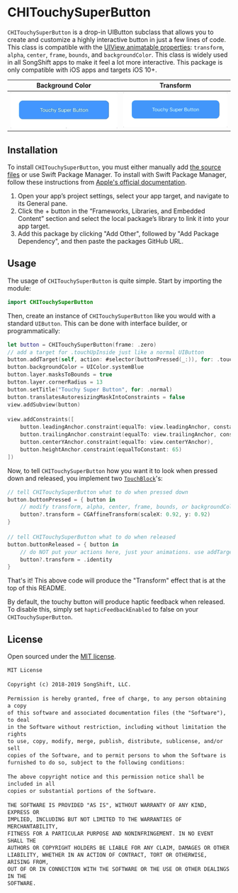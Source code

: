 # CHITouchySuperButton
`CHITouchySuperButton` is a drop-in UIButton subclass that allows you to create and customize a highly interactive button in just a few lines of code. This class is compatible with the [UIView animatable properties](https://developer.apple.com/documentation/uikit/uiview): `transform`, `alpha`, `center`, `frame`, `bounds`, and `backgroundColor`. This class is widely used in all SongShift apps to make it feel a lot more interactive. 
This package is only compatible with iOS apps and targets iOS 10+.

|  Background Color                                                                             | Transform                                                                                   |
|-------------------------------------------------------------------------------------------------|-------------------------------------------------------------------------------------------------|
| ![](https://raw.githubusercontent.com/SongShift/CHITouchySuperButton/master/Assets/colorchange.gif) | ![](https://raw.githubusercontent.com/SongShift/CHITouchySuperButton/master/Assets/transform.gif)| 

## Installation
To install `CHITouchySuperButton`, you must either manually add [the source files](https://github.com/SongShift/CHITouchySuperButton/tree/master/Sources/CHITouchySuperButton) or use Swift Package Manager. To install with Swift Package Manager, follow these instructions from [Apple's official documentation](https://developer.apple.com/documentation/swift_packages/creating_a_swift_package_with_xcode).

1.  Open your app’s project settings, select your app target, and navigate to its General pane.
2.  Click the + button in the “Frameworks, Libraries, and Embedded Content” section and select the local package’s library to link it into your app target.
3. Add this package by clicking "Add Other", followed by "Add Package Dependency", and then paste the packages GitHub URL. 
## Usage
The usage of `CHITouchySuperButton` is quite simple. Start by importing the module:
```swift
import CHITouchySuperButton
```
Then, create an instance of `CHITouchySuperButton` like you would with a standard `UIButton`. This can be done with interface builder, or  programmatically:
```swift
let button = CHITouchySuperButton(frame: .zero)
// add a target for .touchUpInside just like a normal UIButton
button.addTarget(self, action: #selector(buttonPressed(_:)), for: .touchUpInside)
button.backgroundColor = UIColor.systemBlue
button.layer.masksToBounds = true
button.layer.cornerRadius = 13
button.setTitle("Touchy Super Button", for: .normal)
button.translatesAutoresizingMaskIntoConstraints = false
view.addSubview(button)

view.addConstraints([
    button.leadingAnchor.constraint(equalTo: view.leadingAnchor, constant: 30),
    button.trailingAnchor.constraint(equalTo: view.trailingAnchor, constant: -30),
    button.centerYAnchor.constraint(equalTo: view.centerYAnchor),
    button.heightAnchor.constraint(equalToConstant: 65)
])
```
Now, to tell `CHITouchySuperButton` how you want it to look when pressed down and released, you implement two [`TouchBlock`](https://github.com/SongShift/CHITouchySuperButton/blob/master/Sources/CHITouchySuperButton/CHITouchySuperButton.swift#L13)'s:
```swift
// tell CHITouchySuperButton what to do when pressed down
button.buttonPressed = { button in
    // modify transform, alpha, center, frame, bounds, or backgroundColor
    button?.transform = CGAffineTransform(scaleX: 0.92, y: 0.92)
}

// tell CHITouchySuperButton what to do when released
button.buttonReleased = { button in
    // do NOT put your actions here, just your animations. use addTarget to add an action.
    button?.transform = .identity
}
```
That's it! This above code will produce the "Transform" effect that is at the top of this README.

By default, the touchy button will produce haptic feedback when released. To disable this, simply set `hapticFeedbackEnabled` to false on your `CHITouchySuperButton`. 
## License
Open sourced under the [MIT license](https://github.com/SongShift/CHITouchySuperButton/blob/master/LICENSE).
```
MIT License

Copyright (c) 2018-2019 SongShift, LLC.

Permission is hereby granted, free of charge, to any person obtaining a copy
of this software and associated documentation files (the "Software"), to deal
in the Software without restriction, including without limitation the rights
to use, copy, modify, merge, publish, distribute, sublicense, and/or sell
copies of the Software, and to permit persons to whom the Software is
furnished to do so, subject to the following conditions:

The above copyright notice and this permission notice shall be included in all
copies or substantial portions of the Software.

THE SOFTWARE IS PROVIDED "AS IS", WITHOUT WARRANTY OF ANY KIND, EXPRESS OR
IMPLIED, INCLUDING BUT NOT LIMITED TO THE WARRANTIES OF MERCHANTABILITY,
FITNESS FOR A PARTICULAR PURPOSE AND NONINFRINGEMENT. IN NO EVENT SHALL THE
AUTHORS OR COPYRIGHT HOLDERS BE LIABLE FOR ANY CLAIM, DAMAGES OR OTHER
LIABILITY, WHETHER IN AN ACTION OF CONTRACT, TORT OR OTHERWISE, ARISING FROM,
OUT OF OR IN CONNECTION WITH THE SOFTWARE OR THE USE OR OTHER DEALINGS IN THE
SOFTWARE.
```
